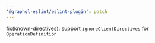 ```yaml
---
'@graphql-eslint/eslint-plugin': patch
---
```


fix(known-directives): support `ignoreClientDirectives` for `OperationDefinition`
